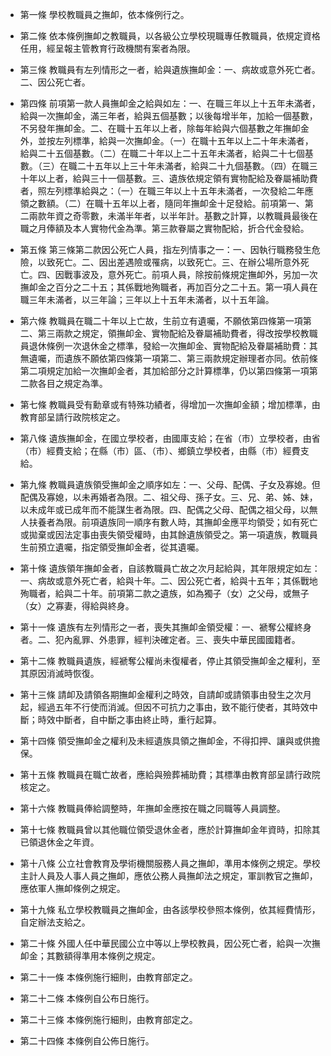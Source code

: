 * 第一條 學校教職員之撫卹，依本條例行之。

* 第二條 依本條例撫卹之教職員，以各級公立學校現職專任教職員，依規定資格任用，經呈報主管教育行政機關有案者為限。

* 第三條 教職員有左列情形之一者，給與遺族撫卹金：一、病故或意外死亡者。二、因公死亡者。

* 第四條 前項第一款人員撫卹金之給與如左：一、在職三年以上十五年未滿者，給與一次撫卹金，滿三年者，給與五個基數；以後每增半年，加給一個基數，不另發年撫卹金。二、在職十五年以上者，除每年給與六個基數之年撫卹金外，並按左列標準，給與一次撫卹金。（一）在職十五年以上二十年未滿者，給與二十五個基數。（二）在職二十年以上二十五年未滿者，給與二十七個基數。（三）在職二十五年以上三十年未滿者，給與二十九個基數。（四）在職三十年以上者，給與三十一個基數。三、遺族依規定領有實物配給及眷屬補助費者，照左列標準給與之：（一）在職三年以上十五年未滿者，一次發給二年應領之數額。（二）在職十五年以上者，隨同年撫卹金十足發給。前項第一、第二兩款年資之奇零數，未滿半年者，以半年計。基數之計算，以教職員最後在職之月俸額及本人實物代金為準。第三款眷屬之實物配給，折合代金發給。

* 第五條 第三條第二款因公死亡人員，指左列情事之一：一、因執行職務發生危險，以致死亡。二、因出差遇險或罹病，以致死亡。三、在辦公場所意外死亡。四、因戰事波及，意外死亡。前項人員，除按前條規定撫卹外，另加一次撫卹金之百分之二十五；其係戰地殉職者，再加百分之二十五。第一項人員在職三年未滿者，以三年論；三年以上十五年未滿者，以十五年論。

* 第六條 教職員在職二十年以上亡故，生前立有遺囑，不願依第四條第一項第二、第三兩款之規定，領撫卹金、實物配給及眷屬補助費者，得改按學校教職員退休條例一次退休金之標準，發給一次撫卹金、實物配給及眷屬補助費：其無遺囑，而遺族不願依第四條第一項第二、第三兩款規定辦理者亦同。依前條第二項規定加給一次撫卹金者，其加給部分之計算標準，仍以第四條第一項第二款各目之規定為準。

* 第七條 教職員受有勳章或有特殊功績者，得增加一次撫卹金額；增加標準，由教育部呈請行政院核定之。

* 第八條 遺族撫卹金，在國立學校者，由國庫支給；在省（市）立學校者，由省（市）經費支給；在縣（市）區、（市）、鄉鎮立學校者，由縣（市）經費支給。

* 第九條 教職員遺族領受撫卹金之順序如左：一、父母、配偶、子女及寡媳。但配偶及寡媳，以未再婚者為限。二、祖父母、孫子女。三、兄、弟、姊、妹，以未成年或已成年而不能謀生者為限。四、配偶之父母、配偶之祖父母，以無人扶養者為限。前項遺族同一順序有數人時，其撫卹金應平均領受；如有死亡或拋棄或因法定事由喪失領受權時，由其餘遺族領受之。第一項遺族，教職員生前預立遺囑，指定領受撫卹金者，從其遺囑。

* 第十條 遺族領年撫卹金者，自該教職員亡故之次月起給與，其年限規定如左：一、病故或意外死亡者，給與十年。二、因公死亡者，給與十五年；其係戰地殉職者，給與二十年。前項第二款之遺族，如為獨子（女）之父母，或無子（女）之寡妻，得給與終身。

* 第十一條 遺族有左列情形之一者，喪失其撫卹金領受權：一、褫奪公權終身者。二、犯內亂罪、外患罪，經判決確定者。三、喪失中華民國國籍者。

* 第十二條 教職員遺族，經褫奪公權尚未復權者，停止其領受撫卹金之權利，至其原因消滅時恢復。

* 第十三條 請卹及請領各期撫卹金權利之時效，自請卹或請領事由發生之次月起，經過五年不行使而消滅。但因不可抗力之事由，致不能行使者，其時效中斷；時效中斷者，自中斷之事由終止時，重行起算。

* 第十四條 領受撫卹金之權利及未經遺族具領之撫卹金，不得扣押、讓與或供擔保。

* 第十五條 教職員在職亡故者，應給與殮葬補助費；其標準由教育部呈請行政院核定之。

* 第十六條 教職員俸給調整時，年撫卹金應按在職之同職等人員調整。

* 第十七條 教職員曾以其他職位領受退休金者，應於計算撫卹金年資時，扣除其已領退休金之年資。

* 第十八條 公立社會教育及學術機關服務人員之撫卹，準用本條例之規定。學校主計人員及人事人員之撫卹，應依公務人員撫卹法之規定，軍訓教官之撫卹，應依軍人撫卹條例之規定。

* 第十九條 私立學校教職員之撫卹金，由各該學校參照本條例，依其經費情形，自定辦法支給之。

* 第二十條 外國人任中華民國公立中等以上學校教員，因公死亡者，給與一次撫卹金；其數額得準用本條例之規定。

* 第二十一條 本條例施行細則，由教育部定之。

* 第二十二條 本條例自公布日施行。

* 第二十三條 本條例施行細則，由教育部定之。

* 第二十四條 本條例自公佈日施行。

